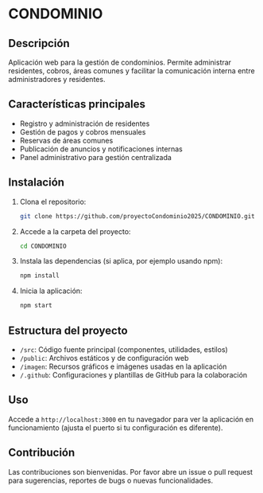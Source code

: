 # CONDOMINIO

## Descripción
Aplicación web para la gestión de condominios. Permite administrar residentes, cobros, áreas comunes y facilitar la comunicación interna entre administradores y residentes.

## Características principales
- Registro y administración de residentes
- Gestión de pagos y cobros mensuales
- Reservas de áreas comunes
- Publicación de anuncios y notificaciones internas
- Panel administrativo para gestión centralizada

## Instalación

1. Clona el repositorio:
   ```bash
   git clone https://github.com/proyectoCondominio2025/CONDOMINIO.git
   ```
2. Accede a la carpeta del proyecto:
   ```bash
   cd CONDOMINIO
   ```
3. Instala las dependencias (si aplica, por ejemplo usando npm):
   ```bash
   npm install
   ```
4. Inicia la aplicación:
   ```bash
   npm start
   ```

## Estructura del proyecto

- `/src`: Código fuente principal (componentes, utilidades, estilos)
- `/public`: Archivos estáticos y de configuración web
- `/imagen`: Recursos gráficos e imágenes usadas en la aplicación
- `/.github`: Configuraciones y plantillas de GitHub para la colaboración

## Uso
Accede a `http://localhost:3000` en tu navegador para ver la aplicación en funcionamiento (ajusta el puerto si tu configuración es diferente).

## Contribución
Las contribuciones son bienvenidas. Por favor abre un issue o pull request para sugerencias, reportes de bugs o nuevas funcionalidades.



